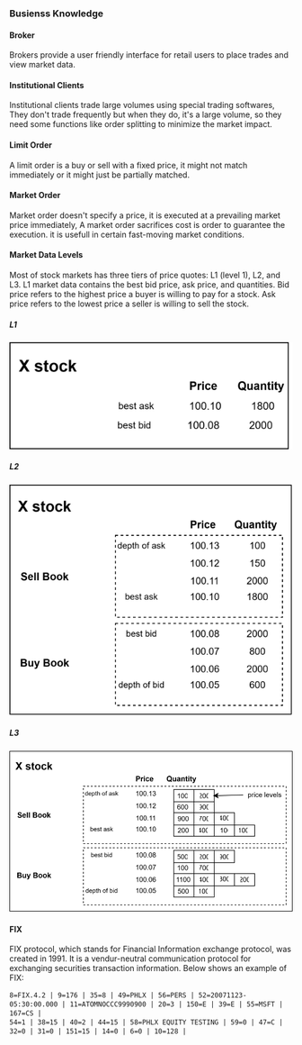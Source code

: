 ### Busienss Knowledge
#### Broker
Brokers provide a user friendly interface for retail users to place trades and view market data.

#### Institutional Clients
Institutional clients trade large volumes using special trading softwares, They don't trade frequently but when they do, it's a large volume, so they need some functions like order splitting to minimize the market impact.

#### Limit Order
A limit order is a buy or sell with a fixed price, it might not match immediately or it might just be partially matched.

#### Market Order
Market order doesn't specify a price, it is executed at a prevailing market price immediately, A market order sacrifices cost is order to guarantee the execution. it is usefull in certain fast-moving market conditions.

#### Market Data Levels
Most of stock markets has three tiers of price quotes: L1 (level 1), L2, and L3. 
L1 market data contains the best bid price, ask price, and quantities.
Bid price refers to the highest price a buyer is willing to pay for a stock. Ask price refers to the lowest price a seller is willing to sell the stock.
##### L1
![Level1](./assets/StockExchange_L1.svg)
##### L2
![Level2](./assets/StockExchange_L2.svg)
##### L3
![Level3](./assets/StockExchange_L3.svg)

#### FIX
FIX protocol, which stands for Financial Information exchange protocol, was created in 1991. It is a vendur-neutral communication protocol for exchanging securities transaction information. Below shows an example of FIX:
```
8=FIX.4.2 | 9=176 | 35=8 | 49=PHLX | 56=PERS | 52=20071123-05:30:00.000 | 11=ATOMNOCCC9990900 | 20=3 | 150=E | 39=E | 55=MSFT | 167=CS |
54=1 | 38=15 | 40=2 | 44=15 | 58=PHLX EQUITY TESTING | 59=0 | 47=C | 32=0 | 31=0 | 151=15 | 14=0 | 6=0 | 10=128 |
```